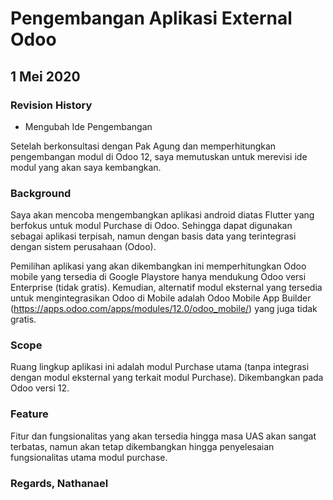 ﻿# Pengembangan Aplikasi External Odoo

## 1 Mei 2020

### Revision History

* Mengubah Ide Pengembangan

Setelah berkonsultasi dengan Pak Agung dan memperhitungkan pengembangan modul di Odoo 12, saya memutuskan untuk merevisi ide modul yang akan saya kembangkan.

### Background

Saya akan mencoba mengembangkan aplikasi android diatas Flutter yang berfokus untuk modul Purchase di Odoo. Sehingga dapat digunakan sebagai aplikasi terpisah, namun dengan basis data yang terintegrasi dengan sistem perusahaan (Odoo).

Pemilihan aplikasi yang akan dikembangkan ini memperhitungkan Odoo mobile yang tersedia di Google Playstore hanya mendukung Odoo versi Enterprise (tidak gratis). Kemudian, alternatif modul eksternal yang tersedia untuk mengintegrasikan Odoo di Mobile adalah Odoo Mobile App Builder (https://apps.odoo.com/apps/modules/12.0/odoo_mobile/) yang juga tidak gratis.

### Scope

Ruang lingkup aplikasi ini adalah modul Purchase utama (tanpa integrasi dengan modul eksternal yang terkait modul Purchase). Dikembangkan pada Odoo versi 12. 

### Feature

Fitur dan fungsionalitas yang akan tersedia hingga masa UAS akan sangat terbatas, namun akan tetap dikembangkan hingga penyelesaian fungsionalitas utama modul purchase.

### Regards, Nathanael
